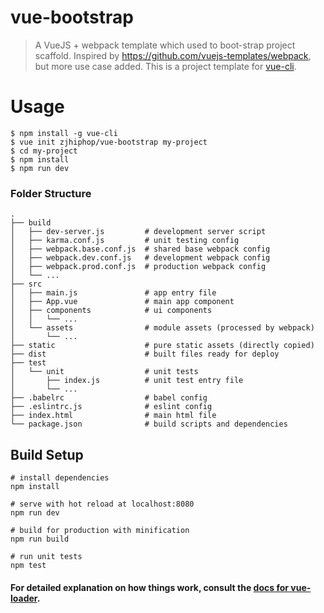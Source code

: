 
# vue-bootstrap

> A VueJS + webpack template which used to boot-strap project scaffold. Inspired by https://github.com/vuejs-templates/webpack, but more use case added. This is a project template for [vue-cli](https://github.com/vuejs/vue-cli). 

# Usage
``` 
$ npm install -g vue-cli
$ vue init zjhiphop/vue-bootstrap my-project
$ cd my-project
$ npm install
$ npm run dev
```

### Folder Structure

``` 
.
├── build
│   ├── dev-server.js         # development server script
│   ├── karma.conf.js         # unit testing config
│   ├── webpack.base.conf.js  # shared base webpack config
│   ├── webpack.dev.conf.js   # development webpack config
│   ├── webpack.prod.conf.js  # production webpack config
│   └── ...
├── src
│   ├── main.js               # app entry file
│   ├── App.vue               # main app component
│   ├── components            # ui components
│   │   └── ...
│   └── assets                # module assets (processed by webpack)
│       └── ...
├── static                    # pure static assets (directly copied)
├── dist                      # built files ready for deploy
├── test
│   └── unit                  # unit tests
│       ├── index.js          # unit test entry file
│       └── ...
├── .babelrc                  # babel config
├── .eslintrc.js              # eslint config
├── index.html                # main html file
└── package.json              # build scripts and dependencies
```
## Build Setup

``` 
# install dependencies
npm install

# serve with hot reload at localhost:8080
npm run dev

# build for production with minification
npm run build

# run unit tests
npm test
```

#### For detailed explanation on how things work, consult the [docs for vue-loader](http://vuejs.github.io/vue-loader).

